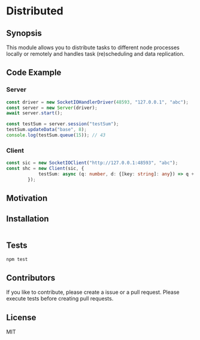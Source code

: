 # Distributed

## Synopsis

This module allows you to distribute tasks to different node processes locally or remotely and handles task (re)scheduling and data replication.

## Code Example

### Server

```typescript
const driver = new SocketIOHandlerDriver(48593, "127.0.0.1", "abc");
const server = new Server(driver);
await server.start();

const testSum = server.session("testSum");
testSum.updateData("base", 8);
console.log(testSum.queue(15)); // 43
```

### Client

```typescript
const sic = new SocketIOClient("http://127.0.0.1:48593", "abc");
const shc = new Client(sic, {
            testSum: async (q: number, d: {[key: string]: any}) => q + d.base + 20,
        });
```

## Motivation


## Installation

```bash

```

## Tests

```bash
npm test
```

## Contributors

If you like to contribute, please create a issue or a pull request. Please execute tests before creating pull requests.

## License

MIT